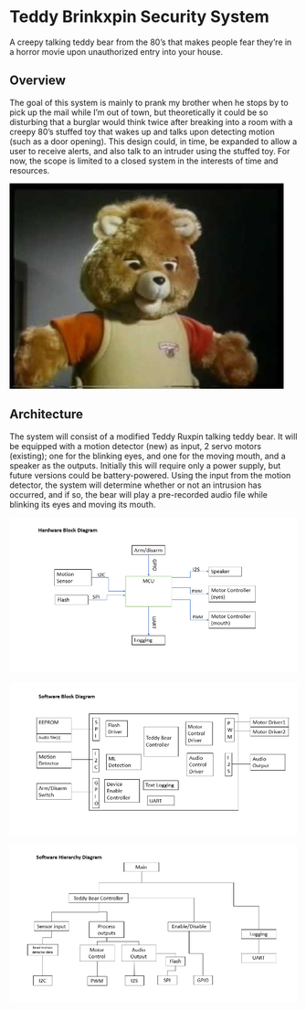 # **Teddy Brinkxpin Security System**

A creepy talking teddy bear from the 80’s that makes people fear they’re in a horror movie upon unauthorized entry into your house.

## **Overview**

The goal of this system is mainly to prank my brother when he stops by to pick up the mail while I’m out of town, but theoretically it could be so disturbing that a burglar would think twice after breaking into a room with a creepy 80’s stuffed toy that wakes up and talks upon detecting motion (such as a door opening). This design could, in time, be expanded to allow a user to receive alerts, and also talk to an intruder using the stuffed toy. For now, the scope is limited to a closed system in the interests of time and resources.  



![](https://github.com/lklarsen/MakingEmbeddedSystems/blob/30a849090ca127ca218dd1a747b8f6161bf466f0/Assignments/Homework1_description-and-block-diagram/06qeh4bcc9mz.jpg)



## **Architecture**

The system will consist of a modified Teddy Ruxpin talking teddy bear. It will be equipped with a motion detector (new) as input, 2 servo motors (existing); one for the blinking eyes, and one for the moving mouth, and a speaker as the outputs. Initially this will require only a power supply, but future versions could be battery-powered. Using the input from the motion detector, the system will determine whether or not an intrusion has occurred, and if so, the bear will play a pre-recorded audio file while blinking its eyes and moving its mouth.  

![Hardware Block Diagram](https://github.com/lklarsen/MakingEmbeddedSystems/blob/04fa55ebd0a5deb44d31288bf1a8f768db618de7/Assignments/Homework1_description-and-block-diagram/HardwareBlockDiagram.PNG)

![HierarchyOfControl](https://github.com/lklarsen/MakingEmbeddedSystems/blob/04fa55ebd0a5deb44d31288bf1a8f768db618de7/Assignments/Homework1_description-and-block-diagram/SoftwareBlockDiagram.PNG)

![LayeredView](https://github.com/lklarsen/MakingEmbeddedSystems/blob/04fa55ebd0a5deb44d31288bf1a8f768db618de7/Assignments/Homework1_description-and-block-diagram/SoftwareHierarchy.PNG)

